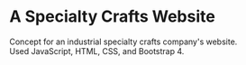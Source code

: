 # A Specialty Crafts Website
Concept for an industrial specialty crafts company's website.    
Used JavaScript, HTML, CSS, and Bootstrap 4.